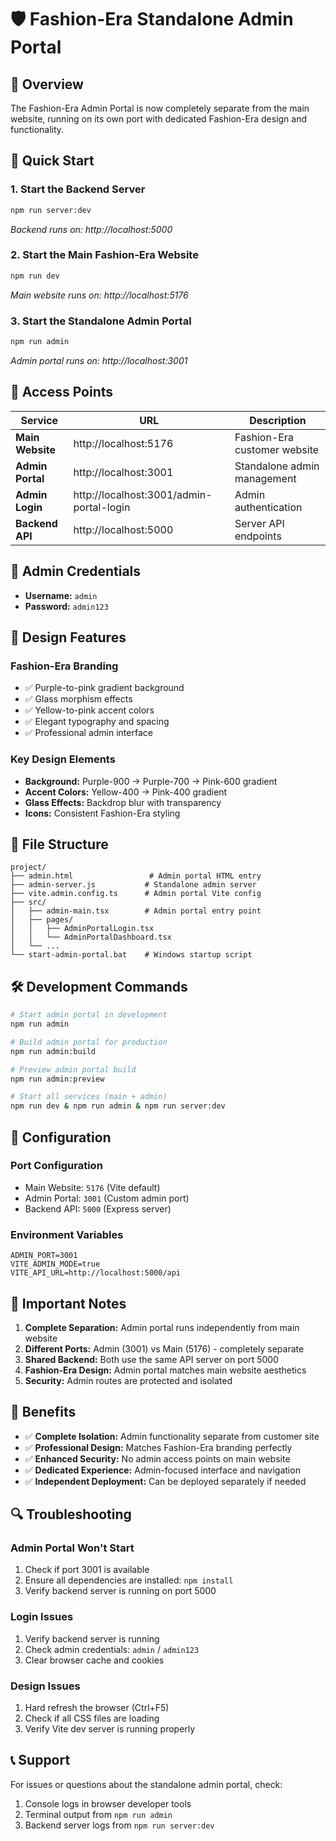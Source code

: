 # 🛡️ Fashion-Era Standalone Admin Portal

## 🌟 Overview

The Fashion-Era Admin Portal is now completely separate from the main website, running on its own port with dedicated Fashion-Era design and functionality.

## 🚀 Quick Start

### 1. Start the Backend Server
```bash
npm run server:dev
```
*Backend runs on: http://localhost:5000*

### 2. Start the Main Fashion-Era Website
```bash
npm run dev
```
*Main website runs on: http://localhost:5176*

### 3. Start the Standalone Admin Portal
```bash
npm run admin
```
*Admin portal runs on: http://localhost:3001*

## 🔗 Access Points

| Service | URL | Description |
|---------|-----|-------------|
| **Main Website** | http://localhost:5176 | Fashion-Era customer website |
| **Admin Portal** | http://localhost:3001 | Standalone admin management |
| **Admin Login** | http://localhost:3001/admin-portal-login | Admin authentication |
| **Backend API** | http://localhost:5000 | Server API endpoints |

## 🔐 Admin Credentials

- **Username:** `admin`
- **Password:** `admin123`

## 🎨 Design Features

### Fashion-Era Branding
- ✅ Purple-to-pink gradient background
- ✅ Glass morphism effects
- ✅ Yellow-to-pink accent colors
- ✅ Elegant typography and spacing
- ✅ Professional admin interface

### Key Design Elements
- **Background:** Purple-900 → Purple-700 → Pink-600 gradient
- **Accent Colors:** Yellow-400 → Pink-400 gradient
- **Glass Effects:** Backdrop blur with transparency
- **Icons:** Consistent Fashion-Era styling

## 📁 File Structure

```
project/
├── admin.html                 # Admin portal HTML entry
├── admin-server.js           # Standalone admin server
├── vite.admin.config.ts      # Admin portal Vite config
├── src/
│   ├── admin-main.tsx        # Admin portal entry point
│   ├── pages/
│   │   ├── AdminPortalLogin.tsx
│   │   └── AdminPortalDashboard.tsx
│   └── ...
└── start-admin-portal.bat    # Windows startup script
```

## 🛠️ Development Commands

```bash
# Start admin portal in development
npm run admin

# Build admin portal for production
npm run admin:build

# Preview admin portal build
npm run admin:preview

# Start all services (main + admin)
npm run dev & npm run admin & npm run server:dev
```

## 🔧 Configuration

### Port Configuration
- Main Website: `5176` (Vite default)
- Admin Portal: `3001` (Custom admin port)
- Backend API: `5000` (Express server)

### Environment Variables
```env
ADMIN_PORT=3001
VITE_ADMIN_MODE=true
VITE_API_URL=http://localhost:5000/api
```

## 🚨 Important Notes

1. **Complete Separation:** Admin portal runs independently from main website
2. **Different Ports:** Admin (3001) vs Main (5176) - completely separate
3. **Shared Backend:** Both use the same API server on port 5000
4. **Fashion-Era Design:** Admin portal matches main website aesthetics
5. **Security:** Admin routes are protected and isolated

## 🎯 Benefits

- ✅ **Complete Isolation:** Admin functionality separate from customer site
- ✅ **Professional Design:** Matches Fashion-Era branding perfectly
- ✅ **Enhanced Security:** No admin access points on main website
- ✅ **Dedicated Experience:** Admin-focused interface and navigation
- ✅ **Independent Deployment:** Can be deployed separately if needed

## 🔍 Troubleshooting

### Admin Portal Won't Start
1. Check if port 3001 is available
2. Ensure all dependencies are installed: `npm install`
3. Verify backend server is running on port 5000

### Login Issues
1. Verify backend server is running
2. Check admin credentials: `admin` / `admin123`
3. Clear browser cache and cookies

### Design Issues
1. Hard refresh the browser (Ctrl+F5)
2. Check if all CSS files are loading
3. Verify Vite dev server is running properly

## 📞 Support

For issues or questions about the standalone admin portal, check:
1. Console logs in browser developer tools
2. Terminal output from `npm run admin`
3. Backend server logs from `npm run server:dev`
